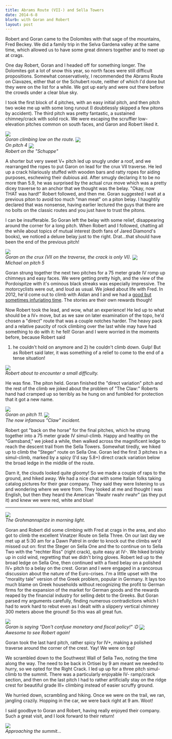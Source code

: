 ```yaml
---
title: Abrams Route (VII-) and Sella Towers
date: 2014-6-8
blurb: with Goran and Robert
layout: post
---
```


Robert and Goran came to the Dolomites with that sage of the mountains, Fred
Beckey. We did a family trip in the Selva Gardena valley at the same time, which
allowed us to have some great dinners together and to meet up at crags.

One day Robert, Goran and I headed off for something longer. The Dolomites got a
lot of snow this year, so north faces were still difficult
propositions. Somewhat conservatively, I recommended the Abrams Route on
Ciavazes, either that or the Schubert route, neither of which I'd done but they
were on the list for a while. We got up early and were out there before the
crowds under a clear blue sky.

I took the first block of 4 pitches, with an easy initial pitch, and then pitch
two woke me up with some long runout (I doubtlessly skipped a few pitons by
accident). The third pitch was pretty fantastic, a sustained chimney/crack with
solid rock. We were escaping the scruffier low-elevation pitches common on south
faces, and Garon and Robert liked it.

<a href="http://www.flickr.com/photos/ripsawridge/14402637656/"><img
align=center src="http://farm6.static.flickr.com/5591/14402637656_3947670071_b.jpg"></a><br>
<i>Goran climbing low on the route.</i>
<a href="http://www.flickr.com/photos/ripsawridge/14424630174/"><img
align=center src="http://farm3.static.flickr.com/2938/14424630174_d1312ed012_b.jpg"></a><br>
<i>On pitch 4</i>
<a href="http://www.flickr.com/photos/ripsawridge/14445951093/"><img
align=center src="http://farm4.static.flickr.com/3873/14445951093_1b1e345881_b.jpg"></a><br>
<i>Robert on the "Schuppe"</i>

A shorter but very sweet V+ pitch led up snugly under a roof, and we rearranged
the ropes to put Garon on lead for the crux VII traverse. He led up a crack
hilariously stuffed with wooden bars and ratty ropes for aiding purposes,
eschewing their dubious aid. After smugly declaring it to be no more than 5.9,
he was surprised by the actual crux move which was a pretty dicey traverse to an
anchor that we thought was the belay. "Okay, now THAT was hard!" Robert
followed, and then me. Goran suggested I wait at a previous piton to avoid too
much "man meat" on a piton belay. I haughtily declared that was nonsense, having
earlier lectured the guys that there are no bolts on the classic routes and you
just have to trust the pitons. 

I can be insufferable. So Goran left the belay with some relief, disappearing
around the corner for a long pitch. When Robert and I followed, chatting all the
while about topics of mutual interest (both fans of Jared Diamond's books), we
noticed a deluxe belay just to the right. Drat...that should have been the end
of the previous pitch!

<a href="http://www.flickr.com/photos/ripsawridge/14425771065/"><img
align=center src="http://farm6.static.flickr.com/5200/14425771065_a64c4a57db_b.jpg"></a><br>
<i>Goran on the crux (VII on the traverse, the crack is only VI).</i>
<a href="http://www.flickr.com/photos/ripsawridge/14422423571/"><img
align=center src="http://farm6.static.flickr.com/5507/14422423571_25b5f784c6_b.jpg"></a><br>
<i>Michael on pitch 5</i>

Goran strung together the next two pitches for a 75 meter grade IV romp up
chimneys and easy faces. We were getting pretty high, and the view of the
Pordoispitze with it's ominous black streaks was especially impressive. The
motorcyclists were out, and loud as usual. We joked about life with Fred. In
2012, he'd come out to climb with Aidan and I and we had a 
<a href="http://www.aidanhaley.com/#mi=1&pt=0&pi=10&p=-1&a=0&at=0">good but sometimes
infuriating time</a>. The stories are their own rewards though!

Now Robert took the lead, and wow, what an experience! He led up to what should
be a IV+ move, but as we saw on later examination of the topo, he'd chosen a
"direct" route that was a couple notches harder. The heavy pack and a relative
paucity of rock climbing over the last while may have had something to do with
it: he fell! Goran and I were worried in the moments before, because Robert said
1) he couldn't hold on anymore and 2) he couldn't climb down. Gulp! But as
Robert said later, it was something of a relief to come to the end of a tense
situation!

<a href="http://www.flickr.com/photos/ripsawridge/14424642824/"><img
align=center src="http://farm4.static.flickr.com/3917/14424642824_d1e0bb5805_b.jpg"></a><br>
<i>Robert about to encounter a small difficulty.</i>

He was fine. The piton held. Goran finished the "direct variation" pitch and the
rest of the climb we joked about the problem of "The Claw:" Roberts hand had
cramped up so terribly as he hung on and fumbled for protection that it got a
new name.

<a href="http://www.flickr.com/photos/ripsawridge/14239325037/"><img
align=center src="http://farm6.static.flickr.com/5198/14239325037_95392fb802_b.jpg"></a><br>
<i>Goran on pitch 11.</i>
<a href="http://www.flickr.com/photos/ripsawridge/14424651014/"><img
align=center src="http://farm6.static.flickr.com/5589/14424651014_a8823f3755_b.jpg"></a>
<br><i>The now infamous "Claw" incident.</i>

Robert got "back on the horse" for the final pitches, which he strung together
into a 75 meter grade IV simul-climb. Happy and healthy on the "Gamsband," we
joked a while, then walked across the magnificent ledge to reach the descent
trail from the Sella Towers. Somewhat tiredly, we hiked up to climb the "Steger"
route on Sella One. Goran led the first 3 pitches in a simul-climb, marked by a
spicy (I'd say 5.8+) direct crack variation below the broad ledge in the middle
of the route. 

Darn it, the clouds looked quite gloomy! So we made a couple of raps to the
ground, and hiked away. We had a nice chat with some Italian folks taking
catalog pictures for their gear company. They said they were listening to us and
wondering where we were from. They looked at me and thought I was English, but
then they heard the American "Rwahr rwahr rwahr" (as they put it) and knew we
were red, white and blue!

* * *

<a href="http://www.flickr.com/photos/ripsawridge/14402663986/"><img
align=center src="http://farm4.static.flickr.com/3839/14402663986_31b81337d9_b.jpg"></a>
<br><i>The Grohmannspitze in morning light.</i>

Goran and Robert did some climbing with Fred at crags in the area, and also got
to climb the excellent Vinatzer Route on Sella Three. On our last day we met up
at 5:30 am for a Dawn Patrol in order to knock out the climbs we'd missed out
on: first the Steger on Sella One and the to continue on to Sella Two with the
"rechter Riss" (right crack), quite easy at IV-. We hiked briskly up in cold
wind, regretting that we didn't bring gloves. Robert led up to the broad ledge
on Sella One, then continued with a fixed belay on a polished IV+ pitch to a
belay on the crest. Goran and I were engaged in a rancorous discussion about the
nature of the Euro-crises. I'm a little upset with the "morality tale" version
of the Greek problem, popular in Germany. It lays too much blame on Greek
households without recognizing the profit to German firms for the expansion of
the market for German goods and the rewards reaped by the financial industry for
selling debt to the Greeks. But Goran parsed my arguments carefully, finding
numerous contradictions which I had to work hard to rebut even as I dealt with
a slippery vertical chimney 300 meters above the ground! So this was all great
fun.

<a href="http://www.flickr.com/photos/ripsawridge/14239189378/"><img
align=center src="http://farm4.static.flickr.com/3853/14239189378_d19740b193_b.jpg"></a>
<br><i>Goran is saying "Don't confuse monetary and fiscal policy!" :D</i>
<a href="http://www.flickr.com/photos/ripsawridge/14402662816/"><img
align=center src="http://farm4.static.flickr.com/3844/14402662816_04c64b980e_b.jpg"></a>
<br><i>Awesome to see Robert again!</i>

Goran took the last hard pitch, rather spicy for IV+, making a polished traverse
around the corner of the crest. Yay! We were on top!

We scrambled down to the Southwest Wall of Sella Two, noting the time along the
way. The need to be back in Ortisei by 9 am meant we needed to hurry, so we
opted for the Right Crack. I led up up for a three pitch simul-climb to the
summit. There was a particularly enjoyable IV- ramp/crack section, and then on
the last pitch I had to rather artificially stay on the ridge crest for
beautiful grade III+ climbing instead of easier scruffy ground.

We hurried down, scrambling and hiking. Once we were on the trail, we ran,
jangling crazily. Hopping in the car, we were back right at 9 am. Woot! 

I said goodbye to Goran and Robert, having really enjoyed their company. Such a
great visit, and I look forward to their return!

<a href="http://www.flickr.com/photos/ripsawridge/14425794535/"><img
align=center src="http://farm4.static.flickr.com/3910/14425794535_30c20a88e8_b.jpg"></a>
<br><i>Approaching the summit...</i>
